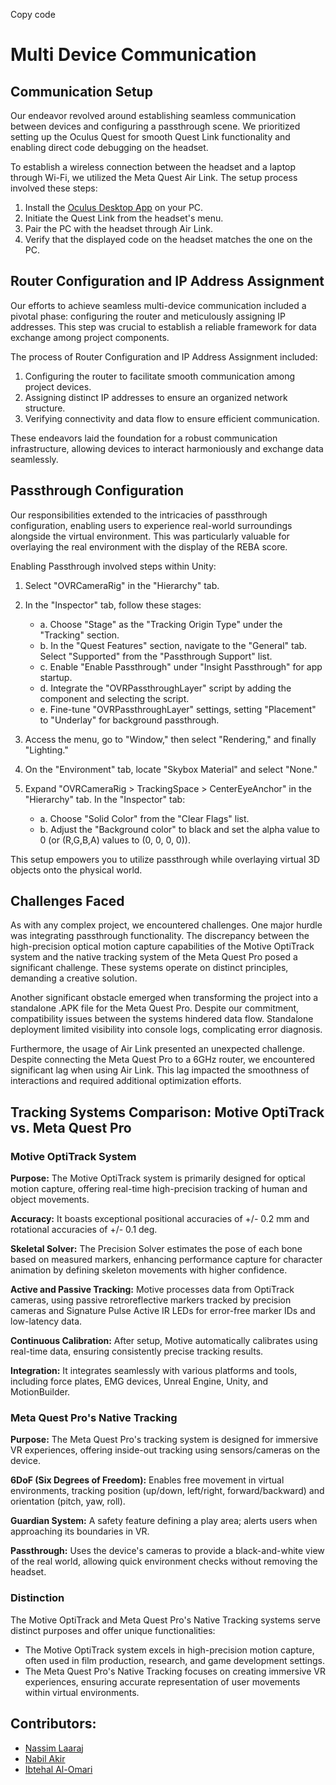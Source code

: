 Copy code
# Multi Device Communication

## Communication Setup

Our endeavor revolved around establishing seamless communication between devices and configuring a passthrough scene. We prioritized setting up the Oculus Quest for smooth Quest Link functionality and enabling direct code debugging on the headset.

To establish a wireless connection between the headset and a laptop through Wi-Fi, we utilized the Meta Quest Air Link. The setup process involved these steps:

1. Install the [Oculus Desktop App](https://www.meta.com/de/quest/setup/?utm_source=www.meta.com&utm_medium=dollyredirect) on your PC.
2. Initiate the Quest Link from the headset's menu.
3. Pair the PC with the headset through Air Link.
4. Verify that the displayed code on the headset matches the one on the PC.

## Router Configuration and IP Address Assignment

Our efforts to achieve seamless multi-device communication included a pivotal phase: configuring the router and meticulously assigning IP addresses. This step was crucial to establish a reliable framework for data exchange among project components.

The process of Router Configuration and IP Address Assignment included:

1. Configuring the router to facilitate smooth communication among project devices.
2. Assigning distinct IP addresses to ensure an organized network structure.
3. Verifying connectivity and data flow to ensure efficient communication.

These endeavors laid the foundation for a robust communication infrastructure, allowing devices to interact harmoniously and exchange data seamlessly.

## Passthrough Configuration

Our responsibilities extended to the intricacies of passthrough configuration, enabling users to experience real-world surroundings alongside the virtual environment. This was particularly valuable for overlaying the real environment with the display of the REBA score.

Enabling Passthrough involved steps within Unity:

1. Select "OVRCameraRig" in the "Hierarchy" tab.
2. In the "Inspector" tab, follow these stages:
   - a. Choose "Stage" as the "Tracking Origin Type" under the "Tracking" section.
   - b. In the "Quest Features" section, navigate to the "General" tab. Select "Supported" from the "Passthrough Support" list.
   - c. Enable "Enable Passthrough" under "Insight Passthrough" for app startup.
   - d. Integrate the "OVRPassthroughLayer" script by adding the component and selecting the script.
   - e. Fine-tune "OVRPassthroughLayer" settings, setting "Placement" to "Underlay" for background passthrough.

4. Access the menu, go to "Window," then select "Rendering," and finally "Lighting."
5. On the "Environment" tab, locate "Skybox Material" and select "None."
6. Expand "OVRCameraRig > TrackingSpace > CenterEyeAnchor" in the "Hierarchy" tab. In the "Inspector" tab:
   - a. Choose "Solid Color" from the "Clear Flags" list.
   - b. Adjust the "Background color" to black and set the alpha value to 0 (or (R,G,B,A) values to (0, 0, 0, 0)).

This setup empowers you to utilize passthrough while overlaying virtual 3D objects onto the physical world.

## Challenges Faced

As with any complex project, we encountered challenges. One major hurdle was integrating passthrough functionality. The discrepancy between the high-precision optical motion capture capabilities of the Motive OptiTrack system and the native tracking system of the Meta Quest Pro posed a significant challenge. These systems operate on distinct principles, demanding a creative solution.

Another significant obstacle emerged when transforming the project into a standalone .APK file for the Meta Quest Pro. Despite our commitment, compatibility issues between the systems hindered data flow. Standalone deployment limited visibility into console logs, complicating error diagnosis.

Furthermore, the usage of Air Link presented an unexpected challenge. Despite connecting the Meta Quest Pro to a 6GHz router, we encountered significant lag when using Air Link. This lag impacted the smoothness of interactions and required additional optimization efforts.

## Tracking Systems Comparison: Motive OptiTrack vs. Meta Quest Pro

### Motive OptiTrack System

**Purpose:** The Motive OptiTrack system is primarily designed for optical motion capture, offering real-time high-precision tracking of human and object movements.

**Accuracy:** It boasts exceptional positional accuracies of +/- 0.2 mm and rotational accuracies of +/- 0.1 deg.

**Skeletal Solver:** The Precision Solver estimates the pose of each bone based on measured markers, enhancing performance capture for character animation by defining skeleton movements with higher confidence.

**Active and Passive Tracking:** Motive processes data from OptiTrack cameras, using passive retroreflective markers tracked by precision cameras and Signature Pulse Active IR LEDs for error-free marker IDs and low-latency data.

**Continuous Calibration:** After setup, Motive automatically calibrates using real-time data, ensuring consistently precise tracking results.

**Integration:** It integrates seamlessly with various platforms and tools, including force plates, EMG devices, Unreal Engine, Unity, and MotionBuilder.

### Meta Quest Pro's Native Tracking

**Purpose:** The Meta Quest Pro's tracking system is designed for immersive VR experiences, offering inside-out tracking using sensors/cameras on the device.

**6DoF (Six Degrees of Freedom):** Enables free movement in virtual environments, tracking position (up/down, left/right, forward/backward) and orientation (pitch, yaw, roll).

**Guardian System:** A safety feature defining a play area; alerts users when approaching its boundaries in VR.

**Passthrough:** Uses the device's cameras to provide a black-and-white view of the real world, allowing quick environment checks without removing the headset.

### Distinction

The Motive OptiTrack and Meta Quest Pro's Native Tracking systems serve distinct purposes and offer unique functionalities:

- The Motive OptiTrack system excels in high-precision motion capture, often used in film production, research, and game development settings.
- The Meta Quest Pro's Native Tracking focuses on creating immersive VR experiences, ensuring accurate representation of user movements within virtual environments.

## Contributors:
- [Nassim Laaraj](https://github.com/Nassim795)
- [Nabil Akir](https://github.com/nabil-ak)
- [Ibtehal Al-Omari](https://github.com/ib1907)
